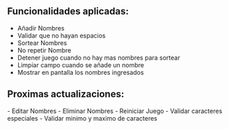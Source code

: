 <h2> Funcionalidades aplicadas: </h2>

- Añadir Nombres
- Validar que no hayan espacios
- Sortear Nombres
- No repetir Nombre
- Detener juego cuando no hay mas nombres para sortear
- Limpiar campo cuando se añade un nombre
- Mostrar en pantalla los nombres ingresados


<h2> Proximas actualizaciones: </h2>
- Editar Nombres
- Eliminar Nombres
- Reiniciar Juego
- Validar caracteres especiales
- Validar minimo y maximo de caracteres
